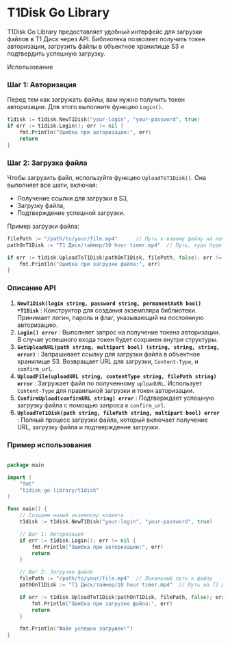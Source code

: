 # T1Disk Go Library

T1Disk Go Library предоставляет удобный интерфейс для загрузки файлов в T1 Диск через API. Библиотека позволяет получить токен авторизации, загрузить файлы в объектное хранилище S3 и подтвердить успешную загрузку.

Использование

### Шаг 1: Авторизация

Перед тем как загружать файлы, вам нужно получить токен авторизации. Для этого выполните функцию `Login()`.


```go
t1disk := t1disk.NewT1Disk("your-login", "your-password", true)
if err := t1disk.Login(); err != nil {
    fmt.Println("Ошибка при авторизации:", err)
    return
}
```


### Шаг 2: Загрузка файла

Чтобы загрузить файл, используйте функцию `UploadToT1Disk()`. Она выполняет все шаги, включая:

* Получение ссылки для загрузки в S3,
* Загрузку файла,
* Подтверждение успешной загрузки.

Пример загрузки файла:

```go
filePath := "/path/to/your/file.mp4"      // Путь к вашему файлу на локальной машине
pathOnT1Disk := "T1 Диск/таймер/10 hour timer.mp4"  // Путь, куда будет загружен файл на T1 Диск

if err := t1disk.UploadToT1Disk(pathOnT1Disk, filePath, false); err != nil {
	fmt.Println("Ошибка при загрузке файла:", err)
}
```


### Описание API

1. **`NewT1Disk(login string, password string, permanentAuth bool) *T1Disk`** : Конструктор для создания экземпляра библиотеки. Принимает логин, пароль и флаг, указывающий на постоянную авторизацию.
2. **`Login() error`** : Выполняет запрос на получение токена авторизации. В случае успешного входа токен будет сохранен внутри структуры.
3. **`GetUploadURL(path string, multipart bool) (string, string, string, error)`** : Запрашивает ссылку для загрузки файла в объектное хранилище S3. Возвращает URL для загрузки, `Content-Type`, и `confirm_url`.
4. **`UploadFile(uploadURL string, contentType string, filePath string) error`** : Загружает файл по полученному `uploadURL`. Использует `Content-Type` для правильной загрузки и токен авторизации.
5. **`ConfirmUpload(confirmURL string) error`** : Подтверждает успешную загрузку файла с помощью запроса к `confirm_url`.
6. **`UploadToT1Disk(path string, filePath string, multipart bool) error`** : Полный процесс загрузки файла, который включает получение URL, загрузку файла и подтверждение загрузки.

### Пример использования


```go

package main

import (
	"fmt"
	"t1disk-go-library/t1disk"
)

func main() {
	// Создаем новый экземпляр клиента
	t1disk := t1disk.NewT1Disk("your-login", "your-password", true)

    // Шаг 1: Авторизация
	if err := t1disk.Login(); err != nil {
		fmt.Println("Ошибка при авторизации:", err)
		return
	}

    // Шаг 2: Загрузка файла
	filePath := "/path/to/your/file.mp4"  // Локальный путь к файлу
	pathOnT1Disk := "T1 Диск/таймер/10 hour timer.mp4"  // Путь на T1 Диске

    if err := t1disk.UploadToT1Disk(pathOnT1Disk, filePath, false); err != nil {
		fmt.Println("Ошибка при загрузке файла:", err)
		return
	}

    fmt.Println("Файл успешно загружен!")
}
```
